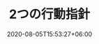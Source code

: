 ---
title:  "2つの行動指針"
date:   2020-08-05T15:53:27+06:00
draft: false
description: "This is event description"
weight: 4
advtitle2: "ビジョンと育成方針"
advtitle3: "VISIONS"
---